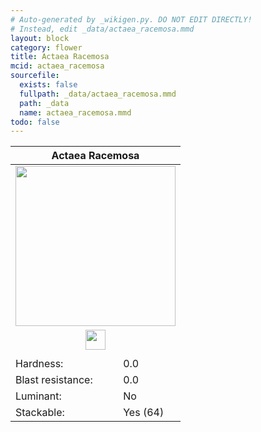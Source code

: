 ```yaml
---
# Auto-generated by _wikigen.py. DO NOT EDIT DIRECTLY!
# Instead, edit _data/actaea_racemosa.mmd
layout: block
category: flower
title: Actaea Racemosa
mcid: actaea_racemosa
sourcefile:
  exists: false
  fullpath: _data/actaea_racemosa.mmd
  path: _data
  name: actaea_racemosa.mmd
todo: false
---
```


<table class="block-info"><thead><tr>
<th colspan=2>Actaea Racemosa</th>
</tr></thead><tbody>
<tr><td colspan=2 class="cell-image-big" style="text-align:center"><img onerror="this.src={{ "/img/missing_lg.png" | relative_url | jsonify | escape }}" src="/allotment/img/textures/allotment/actaea_racemosa.png" width="256" height="256" alt="" class="preview-icon"></td></tr>
<tr><td colspan=2 class="cell-image-small" style="text-align:center"><img onerror="this.src={{ "/img/missing.png" | relative_url | jsonify | escape }}" src="/allotment/img/inventory_textures/allotment/actaea_racemosa.png" width="32" height="32" alt="" class="inventory-icon"></td></tr>
<tr><td colspan=2 style="text-align:center"><span class="tool-info tool-none tool-level-0" title="Does not require or break faster with any tool"></span></td></tr>
<tr><td>Hardness:</td><td>0.0</td></tr>
<tr><td>Blast resistance:</td><td>0.0</td></tr>
<tr><td>Luminant:</td><td>No</td></tr>
<tr><td>Stackable:</td><td>Yes (64)</td></tr>
</tbody></table>


